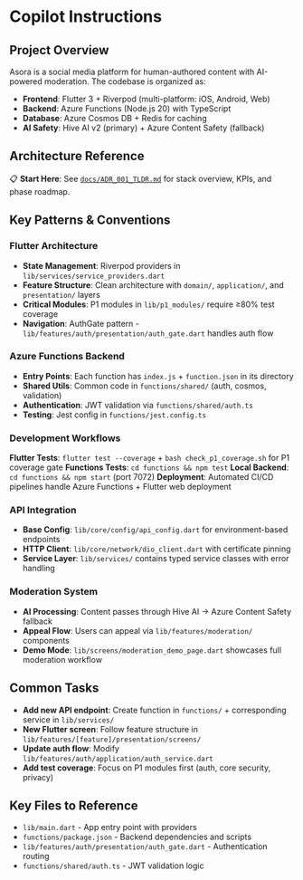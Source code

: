 # Copilot Instructions

## Project Overview
Asora is a social media platform for human-authored content with AI-powered moderation. The codebase is organized as:
- **Frontend**: Flutter 3 + Riverpod (multi-platform: iOS, Android, Web)
- **Backend**: Azure Functions (Node.js 20) with TypeScript
- **Database**: Azure Cosmos DB + Redis for caching
- **AI Safety**: Hive AI v2 (primary) + Azure Content Safety (fallback)

## Architecture Reference
📋 **Start Here**: See [`docs/ADR_001_TLDR.md`](../docs/ADR_001_TLDR.md) for stack overview, KPIs, and phase roadmap.

## Key Patterns & Conventions

### Flutter Architecture
- **State Management**: Riverpod providers in `lib/services/service_providers.dart`
- **Feature Structure**: Clean architecture with `domain/`, `application/`, and `presentation/` layers
- **Critical Modules**: P1 modules in `lib/p1_modules/` require ≥80% test coverage
- **Navigation**: AuthGate pattern - `lib/features/auth/presentation/auth_gate.dart` handles auth flow

### Azure Functions Backend
- **Entry Points**: Each function has `index.js` + `function.json` in its directory
- **Shared Utils**: Common code in `functions/shared/` (auth, cosmos, validation)
- **Authentication**: JWT validation via `functions/shared/auth.ts`
- **Testing**: Jest config in `functions/jest.config.ts`

### Development Workflows
**Flutter Tests**: `flutter test --coverage` + `bash check_p1_coverage.sh` for P1 coverage gate
**Functions Tests**: `cd functions && npm test`
**Local Backend**: `cd functions && npm start` (port 7072)
**Deployment**: Automated CI/CD pipelines handle Azure Functions + Flutter web deployment

### API Integration
- **Base Config**: `lib/core/config/api_config.dart` for environment-based endpoints
- **HTTP Client**: `lib/core/network/dio_client.dart` with certificate pinning
- **Service Layer**: `lib/services/` contains typed service classes with error handling

### Moderation System
- **AI Processing**: Content passes through Hive AI → Azure Content Safety fallback
- **Appeal Flow**: Users can appeal via `lib/features/moderation/` components
- **Demo Mode**: `lib/screens/moderation_demo_page.dart` showcases full moderation workflow

## Common Tasks
- **Add new API endpoint**: Create function in `functions/` + corresponding service in `lib/services/`
- **New Flutter screen**: Follow feature structure in `lib/features/[feature]/presentation/screens/`
- **Update auth flow**: Modify `lib/features/auth/application/auth_service.dart`
- **Add test coverage**: Focus on P1 modules first (auth, core security, privacy)

## Key Files to Reference
- `lib/main.dart` - App entry point with providers
- `functions/package.json` - Backend dependencies and scripts
- `lib/features/auth/presentation/auth_gate.dart` - Authentication routing
- `functions/shared/auth.ts` - JWT validation logic

